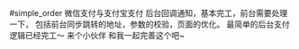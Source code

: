 #simple_order
微信支付与支付宝支付
后台回调通知，基本完工，前台需要处理一下，
包括前台同步跳转的地址，参数的校验，页面的优化。
最简单的后台支付逻辑已经完工～
来个小伙伴 和我一起完善这个吧~
